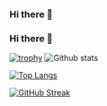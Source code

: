### Hi there 👋

### Hi there 👋
[![trophy](https://github-profile-trophy.vercel.app/?username=Some1Somewhere)](https://github.com/ryo-ma/github-profile-trophy)
![Github stats](https://github-readme-stats.vercel.app/api?username=Some1Somewhere&count_private=true&theme=tokyonight)
  
  
[![Top Langs](https://github-readme-stats.vercel.app/api/top-langs/?username=Some1Somewhere&layout=compact&theme=tokyonight)](https://github.com/anuraghazra/github-readme-stats)


[![GitHub Streak](https://github-readme-streak-stats.herokuapp.com/?user=Some1Somewhere&theme=tokyonight)](https://github.com/DenverCoder1/github-readme-streak-stats)


<!--
**Some1Somewhere/Some1Somewhere** is a ✨ _special_ ✨ repository because its `README.md` (this file) appears on your GitHub profile.

Here are some ideas to get you started:

- 🔭 I’m currently working on ...
- 🌱 I’m currently learning ...
- 👯 I’m looking to collaborate on ...
- 🤔 I’m looking for help with ...
- 💬 Ask me about ...
- 📫 How to reach me: ...
- 😄 Pronouns: ...
- ⚡ Fun fact: ...
-->
